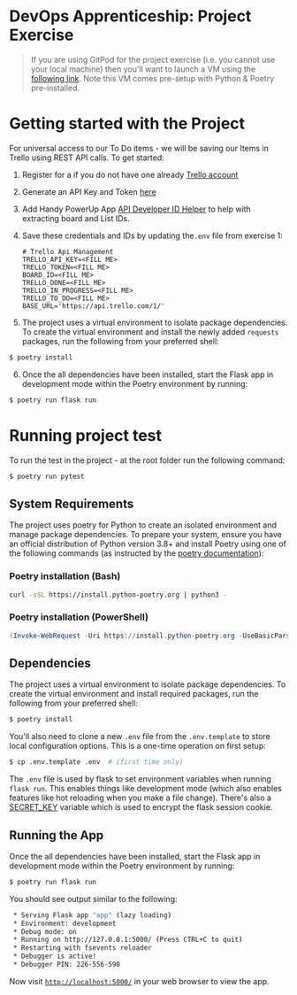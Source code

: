 # DevOps Apprenticeship: Project Exercise

> If you are using GitPod for the project exercise (i.e. you cannot use your local machine) then you'll want to launch a VM using the [following link](https://gitpod.io/#https://github.com/CorndelWithSoftwire/DevOps-Course-Starter). Note this VM comes pre-setup with Python & Poetry pre-installed.

# Getting started with the Project

For universal access to our To Do items - we will be saving our Items in Trello using REST API calls. To get started:

1. Register for a if you do not have one already [Trello account](https://trello.com/signup)

2. Generate an API Key and Token [here](https://trello.com/app-key)

3. Add Handy PowerUp App [API Developer ID Helper](https://trello.com/power-ups) to help with extracting board and List IDs.

4. Save these credentials and IDs by updating the`.env` file from exercise 1:

   ```
   # Trello Api Management
   TRELLO_API_KEY=<FILL ME>
   TRELLO_TOKEN=<FILL ME>
   BOARD_ID=<FILL ME>
   TRELLO_DONE=<FILL ME>
   TRELLO_IN_PROGRESS=<FILL ME>
   TRELLO_TO_DO=<FILL ME>
   BASE_URL='https://api.trello.com/1/'

   ```

5. The project uses a virtual environment to isolate package dependencies. To create the virtual environment and install the newly added `requests` packages, run the following from your preferred shell:

```bash
$ poetry install
```

6. Once the all dependencies have been installed, start the Flask app in development mode within the Poetry environment by running:

```bash
$ poetry run flask run
```

# Running project test

To run the test in the project - at the root folder run the following command:

```bash
$ poetry run pytest
```

## System Requirements

The project uses poetry for Python to create an isolated environment and manage package dependencies. To prepare your system, ensure you have an official distribution of Python version 3.8+ and install Poetry using one of the following commands (as instructed by the [poetry documentation](https://python-poetry.org/docs/#system-requirements)):

### Poetry installation (Bash)

```bash
curl -sSL https://install.python-poetry.org | python3 -
```

### Poetry installation (PowerShell)

```powershell
(Invoke-WebRequest -Uri https://install.python-poetry.org -UseBasicParsing).Content | py -
```

## Dependencies

The project uses a virtual environment to isolate package dependencies. To create the virtual environment and install required packages, run the following from your preferred shell:

```bash
$ poetry install
```

You'll also need to clone a new `.env` file from the `.env.template` to store local configuration options. This is a one-time operation on first setup:

```bash
$ cp .env.template .env  # (first time only)
```

The `.env` file is used by flask to set environment variables when running `flask run`. This enables things like development mode (which also enables features like hot reloading when you make a file change). There's also a [SECRET_KEY](https://flask.palletsprojects.com/en/1.1.x/config/#SECRET_KEY) variable which is used to encrypt the flask session cookie.

## Running the App

Once the all dependencies have been installed, start the Flask app in development mode within the Poetry environment by running:

```bash
$ poetry run flask run
```

You should see output similar to the following:

```bash
 * Serving Flask app "app" (lazy loading)
 * Environment: development
 * Debug mode: on
 * Running on http://127.0.0.1:5000/ (Press CTRL+C to quit)
 * Restarting with fsevents reloader
 * Debugger is active!
 * Debugger PIN: 226-556-590
```

Now visit [`http://localhost:5000/`](http://localhost:5000/) in your web browser to view the app.
